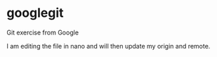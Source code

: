 # googlegit
Git exercise from Google

I am editing the  file in nano and will then update my origin and remote.
